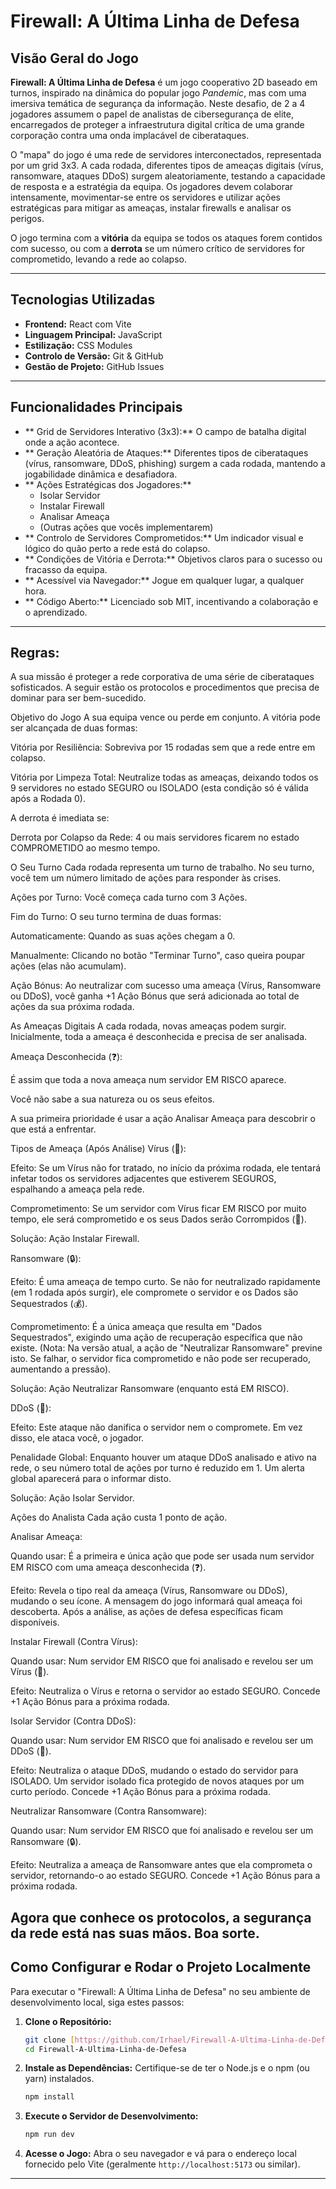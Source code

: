 #  Firewall: A Última Linha de Defesa 

##  Visão Geral do Jogo

**Firewall: A Última Linha de Defesa** é um jogo cooperativo 2D baseado em turnos, inspirado na dinâmica do popular jogo *Pandemic*, mas com uma imersiva temática de segurança da informação. Neste desafio, de 2 a 4 jogadores assumem o papel de analistas de cibersegurança de elite, encarregados de proteger a infraestrutura digital crítica de uma grande corporação contra uma onda implacável de ciberataques.

O "mapa" do jogo é uma rede de servidores interconectados, representada por um grid 3x3. A cada rodada, diferentes tipos de ameaças digitais (vírus, ransomware, ataques DDoS) surgem aleatoriamente, testando a capacidade de resposta e a estratégia da equipa. Os jogadores devem colaborar intensamente, movimentar-se entre os servidores e utilizar ações estratégicas para mitigar as ameaças, instalar firewalls e analisar os perigos.

O jogo termina com a **vitória** da equipa se todos os ataques forem contidos com sucesso, ou com a **derrota** se um número crítico de servidores for comprometido, levando a rede ao colapso.

---

##  Tecnologias Utilizadas

* **Frontend:** React com Vite
* **Linguagem Principal:** JavaScript 
* **Estilização:** CSS Modules 
* **Controlo de Versão:** Git & GitHub
* **Gestão de Projeto:** GitHub Issues


---

##  Funcionalidades Principais

* ** Grid de Servidores Interativo (3x3):** O campo de batalha digital onde a ação acontece. 
* ** Geração Aleatória de Ataques:** Diferentes tipos de ciberataques (vírus, ransomware, DDoS, phishing) surgem a cada rodada, mantendo a jogabilidade dinâmica e desafiadora. 
* ** Ações Estratégicas dos Jogadores:**
    * Isolar Servidor
    * Instalar Firewall
    * Analisar Ameaça
    * (Outras ações que vocês implementarem) 
* ** Controlo de Servidores Comprometidos:** Um indicador visual e lógico do quão perto a rede está do colapso. 
* ** Condições de Vitória e Derrota:** Objetivos claros para o sucesso ou fracasso da equipa. 
* ** Acessível via Navegador:** Jogue em qualquer lugar, a qualquer hora. 
* ** Código Aberto:** Licenciado sob MIT, incentivando a colaboração e o aprendizado. 

---

##  Regras:

A sua missão é proteger a rede corporativa de uma série de ciberataques sofisticados. A seguir estão os protocolos e procedimentos que precisa de dominar para ser bem-sucedido.

Objetivo do Jogo
A sua equipa vence ou perde em conjunto. A vitória pode ser alcançada de duas formas:

Vitória por Resiliência: Sobreviva por 15 rodadas sem que a rede entre em colapso.

Vitória por Limpeza Total: Neutralize todas as ameaças, deixando todos os 9 servidores no estado SEGURO ou ISOLADO (esta condição só é válida após a Rodada 0).

A derrota é imediata se:

Derrota por Colapso da Rede: 4 ou mais servidores ficarem no estado COMPROMETIDO ao mesmo tempo.

O Seu Turno
Cada rodada representa um turno de trabalho. No seu turno, você tem um número limitado de ações para responder às crises.

Ações por Turno: Você começa cada turno com 3 Ações.

Fim do Turno: O seu turno termina de duas formas:

Automaticamente: Quando as suas ações chegam a 0.

Manualmente: Clicando no botão "Terminar Turno", caso queira poupar ações (elas não acumulam).

Ação Bónus: Ao neutralizar com sucesso uma ameaça (Vírus, Ransomware ou DDoS), você ganha +1 Ação Bónus que será adicionada ao total de ações da sua próxima rodada.

As Ameaças Digitais
A cada rodada, novas ameaças podem surgir. Inicialmente, toda a ameaça é desconhecida e precisa de ser analisada.

Ameaça Desconhecida (❓):

É assim que toda a nova ameaça num servidor EM RISCO aparece.

Você não sabe a sua natureza ou os seus efeitos.

A sua primeira prioridade é usar a ação Analisar Ameaça para descobrir o que está a enfrentar.

Tipos de Ameaça (Após Análise)
Vírus (🦠):

Efeito: Se um Vírus não for tratado, no início da próxima rodada, ele tentará infetar todos os servidores adjacentes que estiverem SEGUROS, espalhando a ameaça pela rede.

Comprometimento: Se um servidor com Vírus ficar EM RISCO por muito tempo, ele será comprometido e os seus Dados serão Corrompidos (📄).

Solução: Ação Instalar Firewall.

Ransomware (🔒):

Efeito: É uma ameaça de tempo curto. Se não for neutralizado rapidamente (em 1 rodada após surgir), ele compromete o servidor e os Dados são Sequestrados (💰).

Comprometimento: É a única ameaça que resulta em "Dados Sequestrados", exigindo uma ação de recuperação específica que não existe. (Nota: Na versão atual, a ação de "Neutralizar Ransomware" previne isto. Se falhar, o servidor fica comprometido e não pode ser recuperado, aumentando a pressão).

Solução: Ação Neutralizar Ransomware (enquanto está EM RISCO).

DDoS (🚦):

Efeito: Este ataque não danifica o servidor nem o compromete. Em vez disso, ele ataca você, o jogador.

Penalidade Global: Enquanto houver um ataque DDoS analisado e ativo na rede, o seu número total de ações por turno é reduzido em 1. Um alerta global aparecerá para o informar disto.

Solução: Ação Isolar Servidor.

Ações do Analista
Cada ação custa 1 ponto de ação.

Analisar Ameaça:

Quando usar: É a primeira e única ação que pode ser usada num servidor EM RISCO com uma ameaça desconhecida (❓).

Efeito: Revela o tipo real da ameaça (Vírus, Ransomware ou DDoS), mudando o seu ícone. A mensagem do jogo informará qual ameaça foi descoberta. Após a análise, as ações de defesa específicas ficam disponíveis.

Instalar Firewall (Contra Vírus):

Quando usar: Num servidor EM RISCO que foi analisado e revelou ser um Vírus (🦠).

Efeito: Neutraliza o Vírus e retorna o servidor ao estado SEGURO. Concede +1 Ação Bónus para a próxima rodada.

Isolar Servidor (Contra DDoS):

Quando usar: Num servidor EM RISCO que foi analisado e revelou ser um DDoS (🚦).

Efeito: Neutraliza o ataque DDoS, mudando o estado do servidor para ISOLADO. Um servidor isolado fica protegido de novos ataques por um curto período. Concede +1 Ação Bónus para a próxima rodada.

Neutralizar Ransomware (Contra Ransomware):

Quando usar: Num servidor EM RISCO que foi analisado e revelou ser um Ransomware (🔒).

Efeito: Neutraliza a ameaça de Ransomware antes que ela comprometa o servidor, retornando-o ao estado SEGURO. Concede +1 Ação Bónus para a próxima rodada.

Agora que conhece os protocolos, a segurança da rede está nas suas mãos. Boa sorte.
---

##  Como Configurar e Rodar o Projeto Localmente

Para executar o "Firewall: A Última Linha de Defesa" no seu ambiente de desenvolvimento local, siga estes passos:

1.  **Clone o Repositório:**
    ```bash
    git clone [https://github.com/Irhael/Firewall-A-Ultima-Linha-de-Defesa.git]
    cd Firewall-A-Ultima-Linha-de-Defesa
    ```

2.  **Instale as Dependências:**
    Certifique-se de ter o Node.js e o npm (ou yarn) instalados.
    ```bash
    npm install
    ```

3.  **Execute o Servidor de Desenvolvimento:**
    ```bash
    npm run dev
    ```
    

4.  **Acesse o Jogo:**
    Abra o seu navegador e vá para o endereço local fornecido pelo Vite (geralmente `http://localhost:5173` ou similar).

---

